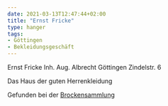 ```yaml
---
date: 2021-03-13T12:47:44+02:00
title: "Ernst Fricke"
type: hanger
tags:
- Göttingen
- Bekleidungsgeschäft
---
```

Ernst Fricke Inh. Aug. Albrecht Göttingen Zindelstr. 6

Das Haus der guten Herrenkleidung

<div class="source">Gefunden bei der <a href="https://www.neue-arbeit-brockensammlung.de/geschaefte/gebrauchtmoebelkaufhaus/">Brockensammlung</a></div>
